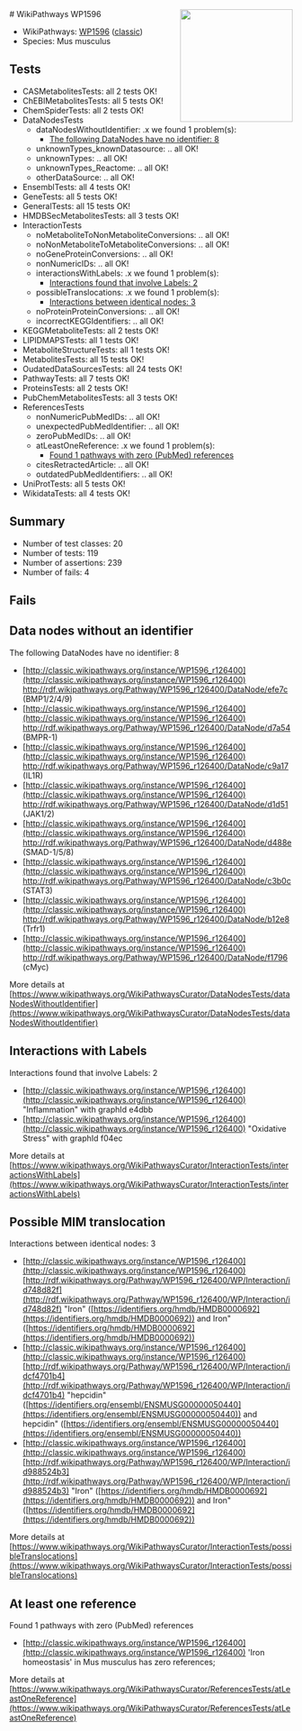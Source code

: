 <img style="float: right; width: 200px" src="https://upload.wikimedia.org/wikipedia/commons/thumb/8/83/Wplogo_with_text_500.png/640px-Wplogo_with_text_500.png" />
# WikiPathways WP1596

* WikiPathways: [WP1596](https://wikipathways.org/pathways/WP1596) ([classic](https://classic.wikipathways.org/instance/WP1596))
* Species: Mus musculus
## Tests
* CASMetabolitesTests: all 2 tests OK!
* ChEBIMetabolitesTests: all 5 tests OK!
* ChemSpiderTests: all 2 tests OK!
* DataNodesTests
    * dataNodesWithoutIdentifier: .x we found 1 problem(s):
        * [The following DataNodes have no identifier: 8](#d2d32fa7)
    * unknownTypes_knownDatasource: .. all OK!
    * unknownTypes: .. all OK!
    * unknownTypes_Reactome: .. all OK!
    * otherDataSource: .. all OK!
* EnsemblTests: all 4 tests OK!
* GeneTests: all 5 tests OK!
* GeneralTests: all 15 tests OK!
* HMDBSecMetabolitesTests: all 3 tests OK!
* InteractionTests
    * noMetaboliteToNonMetaboliteConversions: .. all OK!
    * noNonMetaboliteToMetaboliteConversions: .. all OK!
    * noGeneProteinConversions: .. all OK!
    * nonNumericIDs: .. all OK!
    * interactionsWithLabels: .x we found 1 problem(s):
        * [Interactions found that involve Labels: 2](#630d2679)
    * possibleTranslocations: .x we found 1 problem(s):
        * [Interactions between identical nodes: 3](#1c118208)
    * noProteinProteinConversions: .. all OK!
    * incorrectKEGGIdentifiers: .. all OK!
* KEGGMetaboliteTests: all 2 tests OK!
* LIPIDMAPSTests: all 1 tests OK!
* MetaboliteStructureTests: all 1 tests OK!
* MetabolitesTests: all 15 tests OK!
* OudatedDataSourcesTests: all 24 tests OK!
* PathwayTests: all 7 tests OK!
* ProteinsTests: all 2 tests OK!
* PubChemMetabolitesTests: all 3 tests OK!
* ReferencesTests
    * nonNumericPubMedIDs: .. all OK!
    * unexpectedPubMedIdentifier: .. all OK!
    * zeroPubMedIDs: .. all OK!
    * atLeastOneReference: .x we found 1 problem(s):
        * [Found 1 pathways with zero (PubMed) references](#d0a459f0)
    * citesRetractedArticle: .. all OK!
    * outdatedPubMedIdentifiers: .. all OK!
* UniProtTests: all 5 tests OK!
* WikidataTests: all 4 tests OK!


## Summary

* Number of test classes: 20
* Number of tests: 119
* Number of assertions: 239
* Number of fails: 4

## Fails

<a name="d2d32fa7" />

## Data nodes without an identifier

The following DataNodes have no identifier: 8

* [http://classic.wikipathways.org/instance/WP1596_r126400](http://classic.wikipathways.org/instance/WP1596_r126400) http://rdf.wikipathways.org/Pathway/WP1596_r126400/DataNode/efe7c (BMP1/2/4/9)
* [http://classic.wikipathways.org/instance/WP1596_r126400](http://classic.wikipathways.org/instance/WP1596_r126400) http://rdf.wikipathways.org/Pathway/WP1596_r126400/DataNode/d7a54 (BMPR-1)
* [http://classic.wikipathways.org/instance/WP1596_r126400](http://classic.wikipathways.org/instance/WP1596_r126400) http://rdf.wikipathways.org/Pathway/WP1596_r126400/DataNode/c9a17 (IL1R)
* [http://classic.wikipathways.org/instance/WP1596_r126400](http://classic.wikipathways.org/instance/WP1596_r126400) http://rdf.wikipathways.org/Pathway/WP1596_r126400/DataNode/d1d51 (JAK1/2)
* [http://classic.wikipathways.org/instance/WP1596_r126400](http://classic.wikipathways.org/instance/WP1596_r126400) http://rdf.wikipathways.org/Pathway/WP1596_r126400/DataNode/d488e (SMAD-1/5/8)
* [http://classic.wikipathways.org/instance/WP1596_r126400](http://classic.wikipathways.org/instance/WP1596_r126400) http://rdf.wikipathways.org/Pathway/WP1596_r126400/DataNode/c3b0c (STAT3)
* [http://classic.wikipathways.org/instance/WP1596_r126400](http://classic.wikipathways.org/instance/WP1596_r126400) http://rdf.wikipathways.org/Pathway/WP1596_r126400/DataNode/b12e8 (Trfr1)
* [http://classic.wikipathways.org/instance/WP1596_r126400](http://classic.wikipathways.org/instance/WP1596_r126400) http://rdf.wikipathways.org/Pathway/WP1596_r126400/DataNode/f1796 (cMyc)


More details at [https://www.wikipathways.org/WikiPathwaysCurator/DataNodesTests/dataNodesWithoutIdentifier](https://www.wikipathways.org/WikiPathwaysCurator/DataNodesTests/dataNodesWithoutIdentifier)

<a name="630d2679" />

## Interactions with Labels

Interactions found that involve Labels: 2

* [http://classic.wikipathways.org/instance/WP1596_r126400](http://classic.wikipathways.org/instance/WP1596_r126400) "Inflammation" with graphId e4dbb
* [http://classic.wikipathways.org/instance/WP1596_r126400](http://classic.wikipathways.org/instance/WP1596_r126400) "Oxidative Stress" with graphId f04ec


More details at [https://www.wikipathways.org/WikiPathwaysCurator/InteractionTests/interactionsWithLabels](https://www.wikipathways.org/WikiPathwaysCurator/InteractionTests/interactionsWithLabels)

<a name="1c118208" />

## Possible MIM translocation

Interactions between identical nodes: 3

* [http://classic.wikipathways.org/instance/WP1596_r126400](http://classic.wikipathways.org/instance/WP1596_r126400) [http://rdf.wikipathways.org/Pathway/WP1596_r126400/WP/Interaction/id748d82f](http://rdf.wikipathways.org/Pathway/WP1596_r126400/WP/Interaction/id748d82f) "Iron" ([https://identifiers.org/hmdb/HMDB0000692](https://identifiers.org/hmdb/HMDB0000692)) and 
Iron" ([https://identifiers.org/hmdb/HMDB0000692](https://identifiers.org/hmdb/HMDB0000692))
* [http://classic.wikipathways.org/instance/WP1596_r126400](http://classic.wikipathways.org/instance/WP1596_r126400) [http://rdf.wikipathways.org/Pathway/WP1596_r126400/WP/Interaction/idcf4701b4](http://rdf.wikipathways.org/Pathway/WP1596_r126400/WP/Interaction/idcf4701b4) "hepcidin" ([https://identifiers.org/ensembl/ENSMUSG00000050440](https://identifiers.org/ensembl/ENSMUSG00000050440)) and 
hepcidin" ([https://identifiers.org/ensembl/ENSMUSG00000050440](https://identifiers.org/ensembl/ENSMUSG00000050440))
* [http://classic.wikipathways.org/instance/WP1596_r126400](http://classic.wikipathways.org/instance/WP1596_r126400) [http://rdf.wikipathways.org/Pathway/WP1596_r126400/WP/Interaction/id988524b3](http://rdf.wikipathways.org/Pathway/WP1596_r126400/WP/Interaction/id988524b3) "Iron" ([https://identifiers.org/hmdb/HMDB0000692](https://identifiers.org/hmdb/HMDB0000692)) and 
Iron" ([https://identifiers.org/hmdb/HMDB0000692](https://identifiers.org/hmdb/HMDB0000692))


More details at [https://www.wikipathways.org/WikiPathwaysCurator/InteractionTests/possibleTranslocations](https://www.wikipathways.org/WikiPathwaysCurator/InteractionTests/possibleTranslocations)

<a name="d0a459f0" />

## At least one reference

Found 1 pathways with zero (PubMed) references

* [http://classic.wikipathways.org/instance/WP1596_r126400](http://classic.wikipathways.org/instance/WP1596_r126400) 'Iron homeostasis' in Mus musculus has zero references; 


More details at [https://www.wikipathways.org/WikiPathwaysCurator/ReferencesTests/atLeastOneReference](https://www.wikipathways.org/WikiPathwaysCurator/ReferencesTests/atLeastOneReference)


